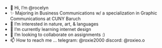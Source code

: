 - 👋 Hi, I’m @rocelyn
- ✨ Majoring in Business Communications w/ a specialization in Graphic Communications at CUNY Baruch
- 👀 I’m interested in nature, art, & languages
- 🌱 I’m currently learning internet design
- 💞️ I’m looking to collaborate on assignments :)
- 📫 How to reach me ... telegram: @roxie2000 discord: @roxieo.o

<!---
rocelyn/rocelyn is a ✨ special ✨ repository because its `README.md` (this file) appears on your GitHub profile.
You can click the Preview link to take a look at your changes.
--->

